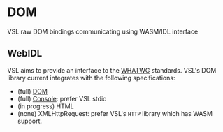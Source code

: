 # DOM
VSL raw DOM bindings communicating using WASM/IDL interface

## WebIDL
VSL aims to provide an interface to the [WHATWG](https://spec.whatwg.org)
standards. VSL's DOM library current integrates with the following specifications:

 - (full) [DOM](https://dom.spec.whatwg.org/)
 - (full) [Console](https://console.spec.whatwg.org/): prefer VSL stdio
 - (in progress) HTML
 - (none) XMLHttpRequest: prefer VSL's `HTTP` library which has WASM support.

